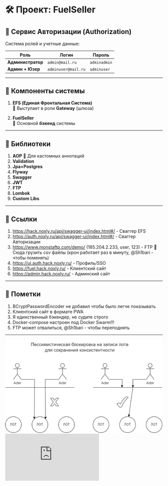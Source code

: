 # 🛠 Проект: FuelSeller

## 🔐 **Сервис Авторизации (Authorization)**
Система ролей и учетные данные:

| Роль          | Логин                 | Пароль      |
|--------------|----------------------|------------|
| **Администратор**  | `admin@mail.ru`     | `adminadmin` |
| **Админ + Юзер**  | `adminuser@mail.ru` | `adminuser`  |

---

## 🔗 **Компоненты системы**
1. **EFS (Единая Фронтальная Система)**  
   🔹 Выступает в роли **Gateway** (шлюза)

2. **FuelSeller**  
   🔹 Основной **бэкенд** системы

---

## 📌 **Библиотеки**
1. **AOP**
   🔹 Для кастомных аннотаций
2. **Validation**
3. **Jpa+Postgres**
4. **Flyway**
5. **Swagger**
6. **JWT**
7. **FTP**
8. **Lombok**
9. **Custom Libs**

---

## 📌 **Ссылки**

1. https://hack.noxly.ru/api/swagger-ui/index.html#/ - Сваггер EFS
2. https://auth.noxly.ru/api/swagger-ui/index.html#/ - Сваггер Авторизации
3. https://www.monstaftp.com/demo/ (185.204.2.233, user, 123) - FTP
   🔹 Сюда грузить csv файлы (крон работает раз в минуту, @Sh1bari - чтобы поменять)
4. https://ui.auth.hack.noxly.ru/ - Профиль/SSO
5. https://fuel.hack.noxly.ru/ - Клиентский сайт
6. https://admin.hack.noxly.ru/ - Админский сайт

---

## 📌 **Пометки**

1. BCryptPasswordEncoder не добавил чтобы было легче показывать
2. Клиентский сайт в формате PWA
3. Я единственный бэкендер, не судите строго
4. Docker-compose настроен под Docker Swarm!!!
5. FTP может отвалиться, @Sh1bari - чтобы переподнять

---

![Пессимистик лок на лоты](assets/1.png)
![Пессимистик лок на лоты](https://github.com/Sh1bari/BestHack/blob/master/FuelSeller/src/main/java/ru/noxly/fuelseller/services/OrderService.java)